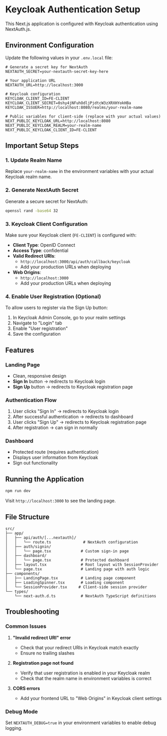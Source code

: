 # Keycloak Authentication Setup

This Next.js application is configured with Keycloak authentication using NextAuth.js.

## Environment Configuration

Update the following values in your `.env.local` file:

```env
# Generate a secret key for NextAuth
NEXTAUTH_SECRET=your-nextauth-secret-key-here

# Your application URL
NEXTAUTH_URL=http://localhost:3000

# Keycloak configuration
KEYCLOAK_CLIENT_ID=FE-CLIENT
KEYCLOAK_CLIENT_SECRET=0shy4jNFuhOdljPjdtcW3zXRXHYokHBa
KEYCLOAK_ISSUER=http://localhost:8080/realms/your-realm-name

# Public variables for client-side (replace with your actual values)
NEXT_PUBLIC_KEYCLOAK_URL=http://localhost:8080
NEXT_PUBLIC_KEYCLOAK_REALM=your-realm-name
NEXT_PUBLIC_KEYCLOAK_CLIENT_ID=FE-CLIENT
```

## Important Setup Steps

### 1. Update Realm Name
Replace `your-realm-name` in the environment variables with your actual Keycloak realm name.

### 2. Generate NextAuth Secret
Generate a secure secret for NextAuth:
```bash
openssl rand -base64 32
```

### 3. Keycloak Client Configuration
Make sure your Keycloak client (`FE-CLIENT`) is configured with:

- **Client Type**: OpenID Connect
- **Access Type**: confidential
- **Valid Redirect URIs**: 
  - `http://localhost:3000/api/auth/callback/keycloak`
  - Add your production URLs when deploying
- **Web Origins**: 
  - `http://localhost:3000`
  - Add your production URLs when deploying

### 4. Enable User Registration (Optional)
To allow users to register via the Sign Up button:

1. In Keycloak Admin Console, go to your realm settings
2. Navigate to "Login" tab
3. Enable "User registration"
4. Save the configuration

## Features

### Landing Page
- Clean, responsive design
- **Sign In** button → redirects to Keycloak login
- **Sign Up** button → redirects to Keycloak registration page

### Authentication Flow
1. User clicks "Sign In" → redirects to Keycloak login
2. After successful authentication → redirects to dashboard
3. User clicks "Sign Up" → redirects to Keycloak registration page
4. After registration → can sign in normally

### Dashboard
- Protected route (requires authentication)
- Displays user information from Keycloak
- Sign out functionality

## Running the Application

```bash
npm run dev
```

Visit `http://localhost:3000` to see the landing page.

## File Structure

```
src/
├── app/
│   ├── api/auth/[...nextauth]/
│   │   └── route.ts              # NextAuth configuration
│   ├── auth/signin/
│   │   └── page.tsx             # Custom sign-in page
│   ├── dashboard/
│   │   └── page.tsx             # Protected dashboard
│   ├── layout.tsx               # Root layout with SessionProvider
│   └── page.tsx                 # Landing page with auth logic
├── components/
│   ├── LandingPage.tsx          # Landing page component
│   ├── LoadingSpinner.tsx       # Loading component
│   └── SessionProvider.tsx     # Client-side session provider
└── types/
    └── next-auth.d.ts           # NextAuth TypeScript definitions
```

## Troubleshooting

### Common Issues

1. **"Invalid redirect URI" error**
   - Check that your redirect URIs in Keycloak match exactly
   - Ensure no trailing slashes

2. **Registration page not found**
   - Verify that user registration is enabled in your Keycloak realm
   - Check that the realm name in environment variables is correct

3. **CORS errors**
   - Add your frontend URL to "Web Origins" in Keycloak client settings

### Debug Mode
Set `NEXTAUTH_DEBUG=true` in your environment variables to enable debug logging.
